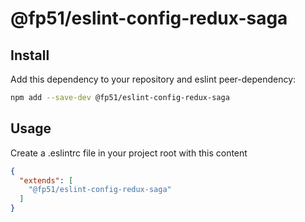 # @fp51/eslint-config-redux-saga

## Install

Add this dependency to your repository and eslint peer-dependency:

```bash
npm add --save-dev @fp51/eslint-config-redux-saga
```

## Usage

Create a .eslintrc file in your project root with this content

```json
{
  "extends": [
    "@fp51/eslint-config-redux-saga"
  ]
}
```
